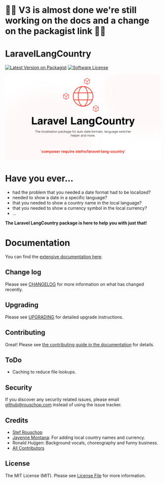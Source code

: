 # 🚨🚨 V3 is almost done we're still working on the docs and a change on the packagist link 🚨🚨

# LaravelLangCountry

[![Latest Version on Packagist][ico-version]][link-packagist]
[![Software License][ico-license]](LICENSE.md)

![laravel-langcountry.png](/docs/public/laravel-langcountry.png)

# Have you ever...

* had the problem that you needed a date format had to be localized?
* needed to show a date in a specific language?
* that you needed to show a country name in the local language?
* that you needed to show a currency symbol in the local currency?
* ...

**The Laravel LangCountry package is here to help you with just that!**

# Documentation

You can find the [extensive documentation here](https://stefro.github.io/laravel-lang-country/).

## Change log

Please see [CHANGELOG](https://stefro.github.io/laravel-lang-country/getting-started/changelog.html) for more
information on what has changed recently.

## Upgrading

Please see [UPGRADING](https://stefro.github.io/laravel-lang-country/getting-started/upgrade.html) for detailed upgrade
instructions.

## Contributing

Great! Please
see [the contributing guide in the documentation](https://stefro.github.io/laravel-lang-country/contribute/contribution.html)
for details.

## ToDo

* Caching to reduce file lookups.

## Security

If you discover any security related issues, please email github@rouschop.com instead of using the issue tracker.

## Credits

- [Stef Rouschop](https://github.com/stefro)
- [Jayenne Montana](https://github.com/jayenne): For adding local country names and currency.
- Ronald Huijgen: Background vocals, choreography and funny business.
- [All Contributors][link-contributors]

## License

The MIT License (MIT). Please see [License File](LICENSE.md) for more information.

[ico-version]: https://img.shields.io/packagist/v/stefro/laravel-lang-country.svg?style=flat-square

[ico-license]: https://img.shields.io/badge/license-MIT-brightgreen.svg?style=flat-square

[ico-downloads]: https://img.shields.io/packagist/dt/stefro/laravel-lang-country.svg?style=flat-square

[link-packagist]: https://packagist.org/packages/stefro/laravel-lang-country

[link-author]: https://github.com/stefro

[link-contributors]: ../../contributors
